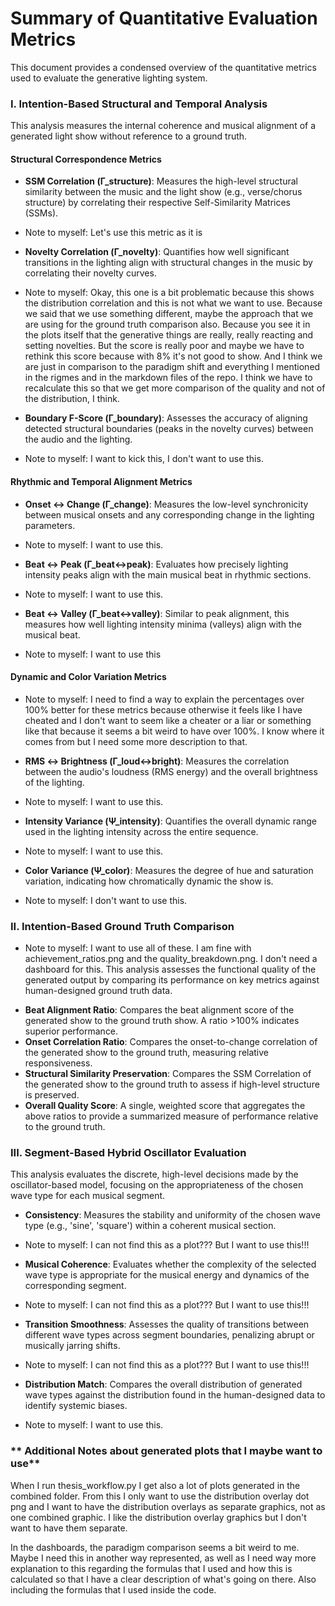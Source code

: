 # **Summary of Quantitative Evaluation Metrics**

This document provides a condensed overview of the quantitative metrics used to evaluate the generative lighting system.

### **I. Intention-Based Structural and Temporal Analysis**

This analysis measures the internal coherence and musical alignment of a generated light show without reference to a ground truth.

#### **Structural Correspondence Metrics**

* **SSM Correlation (Γ\_structure)**: Measures the high-level structural similarity between the music and the light show (e.g., verse/chorus structure) by correlating their respective Self-Similarity Matrices (SSMs).  

- Note to myself: Let's use this metric as it is

* **Novelty Correlation (Γ\_novelty)**: Quantifies how well significant transitions in the lighting align with structural changes in the music by correlating their novelty curves.  

- Note to myself: Okay, this one is a bit problematic because this shows the distribution correlation and this is not what we want to use. Because we said that we use something different, maybe the approach that we are using for the ground truth comparison also. Because you see it in the plots itself that the generative things are really, really reacting and setting novelties. But the score is really poor and maybe we have to rethink this score because with 8% it's not good to show. And I think we are just in comparison to the paradigm shift and everything I mentioned in the rigmes and in the markdown files of the repo. I think we have to recalculate this so that we get more comparison of the quality and not of the distribution, I think. 

* **Boundary F-Score (Γ\_boundary)**: Assesses the accuracy of aligning detected structural boundaries (peaks in the novelty curves) between the audio and the lighting.

- Note to myself: I want to kick this, I don't want to use this. 

#### **Rhythmic and Temporal Alignment Metrics**

* **Onset ↔ Change (Γ\_change)**: Measures the low-level synchronicity between musical onsets and any corresponding change in the lighting parameters.  
- Note to myself: I want to use this. 
* **Beat ↔ Peak (Γ\_beat↔peak)**: Evaluates how precisely lighting intensity peaks align with the main musical beat in rhythmic sections.  
- Note to myself: I want to use this. 
* **Beat ↔ Valley (Γ\_beat↔valley)**: Similar to peak alignment, this measures how well lighting intensity minima (valleys) align with the musical beat.
- Note to myself: I want to use this 

#### **Dynamic and Color Variation Metrics**
- Note to myself: I need to find a way to explain the percentages over 100% better for these metrics because otherwise it feels like I have cheated and I don't want to seem like a cheater or a liar or something like that because it seems a bit weird to have over 100%. I know where it comes from but I need some more description to that. 
* **RMS ↔ Brightness (Γ\_loud↔bright)**: Measures the correlation between the audio's loudness (RMS energy) and the overall brightness of the lighting.  
- Note to myself: I want to use this. 
* **Intensity Variance (Ψ\_intensity)**: Quantifies the overall dynamic range used in the lighting intensity across the entire sequence.  
- Note to myself: I want to use this. 
* **Color Variance (Ψ\_color)**: Measures the degree of hue and saturation variation, indicating how chromatically dynamic the show is.
- Note to myself: I don't want to use this. 

### **II. Intention-Based Ground Truth Comparison**
- Note to myself: I want to use all of these. I am fine with achievement_ratios.png and the quality_breakdown.png. I don't need a dashboard for this.
This analysis assesses the functional quality of the generated output by comparing its performance on key metrics against human-designed ground truth data.

* **Beat Alignment Ratio**: Compares the beat alignment score of the generated show to the ground truth show. A ratio \>100% indicates superior performance.  
* **Onset Correlation Ratio**: Compares the onset-to-change correlation of the generated show to the ground truth, measuring relative responsiveness.  
* **Structural Similarity Preservation**: Compares the SSM Correlation of the generated show to the ground truth to assess if high-level structure is preserved.  
* **Overall Quality Score**: A single, weighted score that aggregates the above ratios to provide a summarized measure of performance relative to the ground truth.


### **III. Segment-Based Hybrid Oscillator Evaluation**

This analysis evaluates the discrete, high-level decisions made by the oscillator-based model, focusing on the appropriateness of the chosen wave type for each musical segment.

* **Consistency**: Measures the stability and uniformity of the chosen wave type (e.g., 'sine', 'square') within a coherent musical section.  
- Note to myself: I can not find this as a plot??? But I want to use this!!!
* **Musical Coherence**: Evaluates whether the complexity of the selected wave type is appropriate for the musical energy and dynamics of the corresponding segment.  
- Note to myself: I can not find this as a plot??? But I want to use this!!!
* **Transition Smoothness**: Assesses the quality of transitions between different wave types across segment boundaries, penalizing abrupt or musically jarring shifts.  
- Note to myself: I can not find this as a plot??? But I want to use this!!!
* **Distribution Match**: Compares the overall distribution of generated wave types against the distribution found in the human-designed data to identify systemic biases.
- Note to myself: I want to use this. 


### ** Additional Notes about generated plots that I maybe want to use**
When I run thesis_workflow.py I get also a lot of plots generated in the combined folder. From this I only want to use the distribution overlay dot png and I want to have the distribution overlays as separate graphics, not as one combined graphic. I like the distribution overlay graphics but I don't want to have them separate.

In the dashboards, the paradigm comparison seems a bit weird to me. Maybe I need this in another way represented, as well as I need way more explanation to this regarding the formulas that I used and how this is calculated so that I have a clear description of what's going on there. Also including the formulas that I used inside the code.  